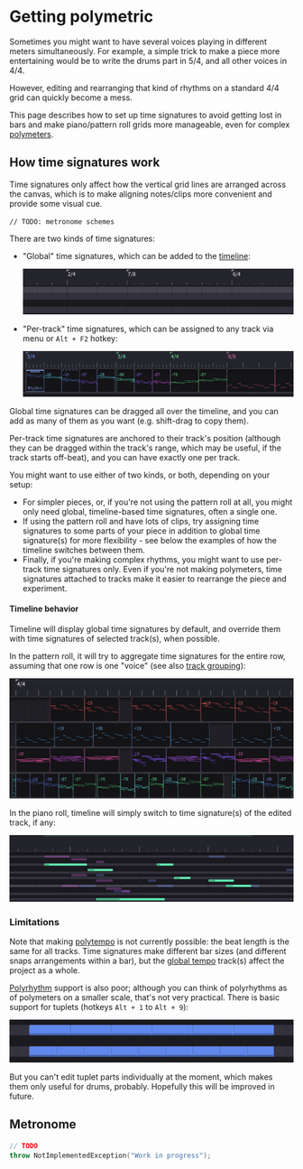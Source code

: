 # Getting polymetric

Sometimes you might want to have several voices playing in different meters simultaneously. For example, a simple trick to make a piece more entertaining would be to write the drums part in 5/4, and all other voices in 4/4.

However, editing and rearranging that kind of rhythms on a standard 4/4 grid can quickly become a mess.

This page describes how to set up time signatures to avoid getting lost in bars and make piano/pattern roll grids more manageable, even for complex [polymeters](https://wikipedia.org/wiki/Polymeter).

## How time signatures work

Time signatures only affect how the vertical grid lines are arranged across the canvas, which is to make aligning notes/clips more convenient and provide some visual cue.

`// TODO: metronome schemes`

There are two kinds of time signatures:

 * "Global" time signatures, which can be added to the [timeline](getting-started.md#timeline):

    ![timeline-time-signatures]

 * "Per-track" time signatures, which can be assigned to any track via menu or `Alt + F2` hotkey:

    ![track-time-signatures]

Global time signatures can be dragged all over the timeline, and you can add as many of them as you want (e.g. shift-drag to copy them).

Per-track time signatures are anchored to their track's position (although they can be dragged within the track's range, which may be useful, if the track starts off-beat), and you can have exactly one per track.

You might want to use either of two kinds, or both, depending on your setup:

 * For simpler pieces, or, if you're not using the pattern roll at all, you might only need global, timeline-based time signatures, often a single one. 
 * If using the pattern roll and have lots of clips, try assigning time signatures to some parts of your piece in addition to global time signature(s) for more flexibility - see below the examples of how the timeline switches between them.
 * Finally, if you're making complex rhythms, you might want to use per-track time signatures only. Even if you're not making polymeters, time signatures attached to tracks make it easier to rearrange the piece and experiment.

#### Timeline behavior

Timeline will display global time signatures by default, and override them with time signatures of selected track(s), when possible.

In the pattern roll, it will try to aggregate time signatures for the entire row, assuming that one row is one "voice" (see also [track grouping](tips-and-tricks.md#clips-and-track-grouping)):

![switching-meters-pattern-roll]

In the piano roll, timeline will simply switch to time signature(s) of the edited track, if any:

![switching-meters-piano-roll]

### Limitations

Note that making [polytempo](https://en.wikipedia.org/wiki/Polytempo) is not currently possible: the beat length is the same for all tracks. Time signatures make different bar sizes (and different snaps arrangements within a bar), but the [global tempo](getting-started.md#global-tempo) track(s) affect the project as a whole.

[Polyrhythm](https://en.wikipedia.org/wiki/Polyrhythm) support is also poor; although you can think of polyrhythms as of polymeters on a smaller scale, that's not very practical. There is basic support for tuplets (hotkeys `Alt + 1` to `Alt + 9`):

![tuplets-6-to-9]

But you can't edit tuplet parts individually at the moment, which makes them only useful for drums, probably. Hopefully this will be improved in future.

## Metronome

```c++
// TODO
throw NotImplementedException("Work in progress");
```


[track-time-signatures]: images/track-time-signatures.png "Track-based time signatures"
[timeline-time-signatures]: images/timeline-time-signatures.png "'Global', timeline-based time signatures"
[switching-meters-piano-roll]: images/switching-meters-piano-roll.png "Piano roll: track-based time signatures vs timeline-based time signatures"
[switching-meters-pattern-roll]: images/switching-meters-pattern-roll.png "Pattern roll: track-based time signatures vs timeline-based time signatures"
[tuplets-6-to-9]: images/tuplets-6-to-9.png "6/9 polyrhythm made with tuplets"
